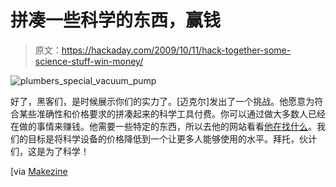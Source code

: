# 拼凑一些科学的东西，赢钱

> 原文：<https://hackaday.com/2009/10/11/hack-together-some-science-stuff-win-money/>

![plumbers_special_vacuum_pump](img/9bd6c8358689b6625f8700057299c423.png "plumbers_special_vacuum_pump")

好了，黑客们，是时候展示你们的实力了。[迈克尔]发出了一个挑战。他愿意为符合某些准确性和价格要求的拼凑起来的科学工具付费。你可以通过做大多数人已经在做的事情来赚钱。他需要一些特定的东西，所以去他的网站看看[他在找什么](http://www.intellectualpornography.com/2009/10/one-oclock-daily---a-prize-for-layman-science.html)。我们的目标是将科学设备的价格降低到一个让更多人能够使用的水平。拜托，伙计们，这是为了科学！

[via [Makezine](http://blog.makezine.com/archive/2009/10/cash_awards_for_amateur_scientific.html)
